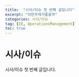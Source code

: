 ```yaml
---
title:  "시사/이슈 첫 번째 글입니다"
excerpt: "어떤주제가좋을까"
categories: 시사/이슈
tag: [IE, OperationsManagement]
toc: true
---
```


# 시사/이슈

시사/이슈 첫 번째 글입니다.